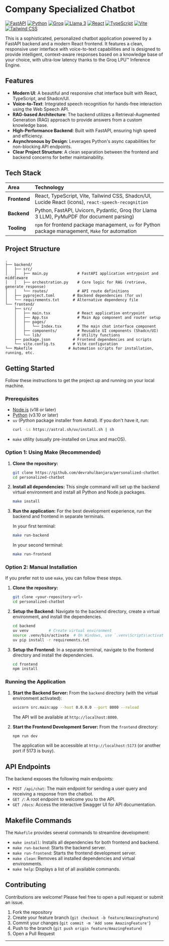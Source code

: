 # Company Specialized Chatbot

[![FastAPI](https://img.shields.io/badge/FastAPI-009688?style=for-the-badge&logo=fastapi)](https://fastapi.tiangolo.com/)
[![Python](https://img.shields.io/badge/Python-3776AB?style=for-the-badge&logo=python&logoColor=white)](https://www.python.org/)
[![Groq](https://img.shields.io/badge/Groq-black?style=for-the-badge&logo=google-cloud&logoColor=white)](https://groq.com/)
[![Llama 3](https://img.shields.io/badge/Llama_3-black?style=for-the-badge&logo=meta&logoColor=white)](https://llama.meta.com/)
[![React](https://img.shields.io/badge/React-61DAFB?style=for-the-badge&logo=react&logoColor=black)](https://react.dev/)
[![TypeScript](https://img.shields.io/badge/TypeScript-3178C6?style=for-the-badge&logo=typescript&logoColor=white)](https://www.typescriptlang.org/)
[![Vite](https://img.shields.io/badge/Vite-646CFF?style=for-the-badge&logo=vite&logoColor=white)](https://vitejs.dev/)
[![Tailwind CSS](https://img.shields.io/badge/Tailwind_CSS-38B2AC?style=for-the-badge&logo=tailwind-css&logoColor=white)](https://tailwindcss.com/)

This is a sophisticated, personalized chatbot application powered by a FastAPI backend and a modern React frontend. It features a clean, responsive user interface with voice-to-text capabilities and is designed to provide intelligent, context-aware responses based on a knowledge base of your choice, with ultra-low latency thanks to the Groq LPU™ Inference Engine.

## Features

- **Modern UI**: A beautiful and responsive chat interface built with React, TypeScript, and Shadcn/UI.
- **Voice-to-Text**: Integrated speech recognition for hands-free interaction using the Web Speech API.
- **RAG-based Architecture**: The backend utilizes a Retrieval-Augmented Generation (RAG) approach to provide answers from a custom knowledge base.
- **High-Performance Backend**: Built with FastAPI, ensuring high speed and efficiency.
- **Asynchronous by Design**: Leverages Python's async capabilities for non-blocking API endpoints.
- **Clear Project Structure**: A clean separation between the frontend and backend concerns for better maintainability.

## Tech Stack

| Area         | Technology                                                                                         |
| :----------- | :------------------------------------------------------------------------------------------------- |
| **Frontend** | React, TypeScript, Vite, Tailwind CSS, Shadcn/UI, Lucide React (icons), `react-speech-recognition` |
| **Backend**  | Python, FastAPI, Uvicorn, Pydantic, Groq (for Llama 3 LLM), PyMuPDF (for document parsing)         |
| **Tooling**  | `npm` for frontend package management, `uv` for Python package management, `Make` for automation   |

## Project Structure

```
.
├── backend/
│   ├── src/
│   │   ├── main.py             # FastAPI application entrypoint and middleware
│   │   ├── orchestration.py    # Core logic for RAG (retrieve, generate response)
│   │   └── routes/             # API route definitions
│   ├── pyproject.toml        # Backend dependencies (for uv)
│   └── requirements.txt      # Alternative dependency file
└── frontend/
    ├── src/
    │   ├── main.tsx            # React application entrypoint
    │   ├── App.tsx             # Main App component and router setup
    │   ├── pages/
    │   │   └── Index.tsx       # The main chat interface component
    │   ├── components/         # Reusable UI components (Shadcn/UI)
    │   └── lib/                # Utility functions
    ├── package.json          # Frontend dependencies and scripts
    └── vite.config.ts        # Vite configuration
└── Makefile                # Automation scripts for installation, running, etc.
```

## Getting Started

Follow these instructions to get the project up and running on your local machine.

### Prerequisites

- [Node.js](https://nodejs.org/) (v18 or later)
- [Python](https://www.python.org/downloads/) (v3.10 or later)
- `uv` (Python package installer from Astral). If you don't have it, run:
  ```bash
  curl -Ls https://astral.sh/uv/install.sh | sh
  ```
- `make` utility (usually pre-installed on Linux and macOS).

### Option 1: Using Make (Recommended)

1.  **Clone the repository:**

    ```bash
    git clone https://github.com/devrahulbanjara/personalized-chatbot
    cd personalized-chatbot
    ```

2.  **Install all dependencies:**
    This single command will set up the backend virtual environment and install all Python and Node.js packages.

    ```bash
    make install
    ```

3.  **Run the application:**
    For the best development experience, run the backend and frontend in separate terminals.

    In your first terminal:

    ```bash
    make run-backend
    ```

    In your second terminal:

    ```bash
    make run-frontend
    ```

### Option 2: Manual Installation

If you prefer not to use `make`, you can follow these steps.

1.  **Clone the repository:**

    ```bash
    git clone <your-repository-url>
    cd personalized-chatbot
    ```

2.  **Setup the Backend:**
    Navigate to the backend directory, create a virtual environment, and install the dependencies.

    ```bash
    cd backend
    uv venv         # Create virtual environment
    source .venv/bin/activate  # On Windows, use `.venv\Scripts\activate`
    uv pip install -r requirements.txt
    ```

3.  **Setup the Frontend:**
    In a separate terminal, navigate to the frontend directory and install the dependencies.
    ```bash
    cd frontend
    npm install
    ```

### Running the Application

1.  **Start the Backend Server:**
    From the `backend` directory (with the virtual environment activated):

    ```bash
    uvicorn src.main:app --host 0.0.0.0 --port 8000 --reload
    ```

    The API will be available at `http://localhost:8000`.

2.  **Start the Frontend Development Server:**
    From the `frontend` directory:
    ```bash
    npm run dev
    ```
    The application will be accessible at `http://localhost:5173` (or another port if 5173 is busy).

## API Endpoints

The backend exposes the following main endpoints:

- `POST /api/chat`: The main endpoint for sending a user query and receiving a response from the chatbot.
- `GET /`: A root endpoint to welcome you to the API.
- `GET /docs`: Access the interactive Swagger UI for API documentation.

## Makefile Commands

The `Makefile` provides several commands to streamline development:

- `make install`: Installs all dependencies for both frontend and backend.
- `make run-backend`: Starts the backend server.
- `make run-frontend`: Starts the frontend development server.
- `make clean`: Removes all installed dependencies and virtual environments.
- `make help`: Displays a list of all available commands.

## Contributing

Contributions are welcome! Please feel free to open a pull request or submit an issue.

1.  Fork the repository
2.  Create your feature branch (`git checkout -b feature/AmazingFeature`)
3.  Commit your changes (`git commit -m 'Add some AmazingFeature'`)
4.  Push to the branch (`git push origin feature/AmazingFeature`)
5.  Open a Pull Request

---
